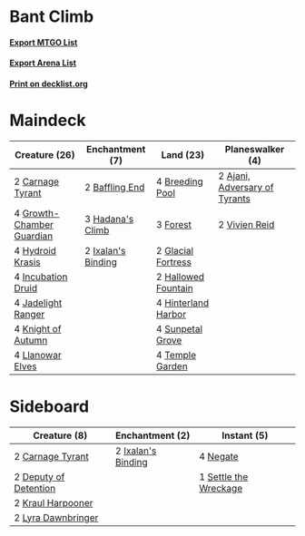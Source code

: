 # Bant Climb

#### [Export MTGO List](../collection/Bant%20Climb/Bant%20Climb.txt)
#### [Export Arena List](../collection/Bant%20Climb/Bant%20Climb_arena.txt)
#### [Print on decklist.org](http://decklist.org/?deckmain=2%09Ajani,%20Adversary%20of%20Tyrants%0A2%09Baffling%20End%0A4%09Breeding%20Pool%0A2%09Carnage%20Tyrant%0A3%09Forest%0A2%09Glacial%20Fortress%0A4%09Growth-Chamber%20Guardian%0A3%09Hadana's%20Climb%0A2%09Hallowed%20Fountain%0A4%09Hinterland%20Harbor%0A4%09Hydroid%20Krasis%0A4%09Incubation%20Druid%0A2%09Ixalan's%20Binding%0A4%09Jadelight%20Ranger%0A4%09Knight%20of%20Autumn%0A4%09Llanowar%20Elves%0A4%09Sunpetal%20Grove%0A4%09Temple%20Garden%0A2%09Vivien%20Reid&deckside=2%09Carnage%20Tyrant%0A2%09Deputy%20of%20Detention%0A2%09Ixalan's%20Binding%0A2%09Kraul%20Harpooner%0A2%09Lyra%20Dawnbringer%0A4%09Negate%0A1%09Settle%20the%20Wreckage)
# Maindeck

|                                           Creature (26)                                            |                                       Enchantment (7)                                       |                                          Land (23)                                           |                                            Planeswalker (4)                                            |
|----------------------------------------------------------------------------------------------------|---------------------------------------------------------------------------------------------|----------------------------------------------------------------------------------------------|--------------------------------------------------------------------------------------------------------|
|2 [Carnage Tyrant](http://gatherer.wizards.com/Pages/Card/Details.aspx?multiverseid=435334)         |2 [Baffling End](http://gatherer.wizards.com/Pages/Card/Details.aspx?multiverseid=439658)    |4 [Breeding Pool](http://gatherer.wizards.com/Pages/Card/Details.aspx?multiverseid=97088)     |2 [Ajani, Adversary of Tyrants](http://gatherer.wizards.com/Pages/Card/Details.aspx?multiverseid=447139)|
|4 [Growth-Chamber Guardian](http://gatherer.wizards.com/Pages/Card/Details.aspx?multiverseid=457272)|3 [Hadana's Climb](http://gatherer.wizards.com/Pages/Card/Details.aspx?multiverseid=439815)  |3 [Forest](http://gatherer.wizards.com/Pages/Card/Details.aspx?multiverseid=439860)           |2 [Vivien Reid](http://gatherer.wizards.com/Pages/Card/Details.aspx?multiverseid=447344)                |
|4 [Hydroid Krasis](http://gatherer.wizards.com/Pages/Card/Details.aspx?multiverseid=457327)         |2 [Ixalan's Binding](http://gatherer.wizards.com/Pages/Card/Details.aspx?multiverseid=435168)|2 [Glacial Fortress](http://gatherer.wizards.com/Pages/Card/Details.aspx?multiverseid=190562) |                                                                                                        |
|4 [Incubation Druid](http://gatherer.wizards.com/Pages/Card/Details.aspx?multiverseid=457275)       |                                                                                             |2 [Hallowed Fountain](http://gatherer.wizards.com/Pages/Card/Details.aspx?multiverseid=97071) |                                                                                                        |
|4 [Jadelight Ranger](http://gatherer.wizards.com/Pages/Card/Details.aspx?multiverseid=439793)       |                                                                                             |4 [Hinterland Harbor](http://gatherer.wizards.com/Pages/Card/Details.aspx?multiverseid=443128)|                                                                                                        |
|4 [Knight of Autumn](http://gatherer.wizards.com/Pages/Card/Details.aspx?multiverseid=452933)       |                                                                                             |4 [Sunpetal Grove](http://gatherer.wizards.com/Pages/Card/Details.aspx?multiverseid=420946)   |                                                                                                        |
|4 [Llanowar Elves](http://gatherer.wizards.com/Pages/Card/Details.aspx?multiverseid=129626)         |                                                                                             |4 [Temple Garden](http://gatherer.wizards.com/Pages/Card/Details.aspx?multiverseid=405112)    |                                                                                                        |


# Sideboard

|                                          Creature (8)                                          |                                       Enchantment (2)                                       |                                          Instant (5)                                           |
|------------------------------------------------------------------------------------------------|---------------------------------------------------------------------------------------------|------------------------------------------------------------------------------------------------|
|2 [Carnage Tyrant](http://gatherer.wizards.com/Pages/Card/Details.aspx?multiverseid=435334)     |2 [Ixalan's Binding](http://gatherer.wizards.com/Pages/Card/Details.aspx?multiverseid=435168)|4 [Negate](http://gatherer.wizards.com/Pages/Card/Details.aspx?multiverseid=423707)             |
|2 [Deputy of Detention](http://gatherer.wizards.com/Pages/Card/Details.aspx?multiverseid=457309)|                                                                                             |1 [Settle the Wreckage](http://gatherer.wizards.com/Pages/Card/Details.aspx?multiverseid=435186)|
|2 [Kraul Harpooner](http://gatherer.wizards.com/Pages/Card/Details.aspx?multiverseid=452886)    |                                                                                             |                                                                                                |
|2 [Lyra Dawnbringer](http://gatherer.wizards.com/Pages/Card/Details.aspx?multiverseid=442914)   |                                                                                             |                                                                                                |


